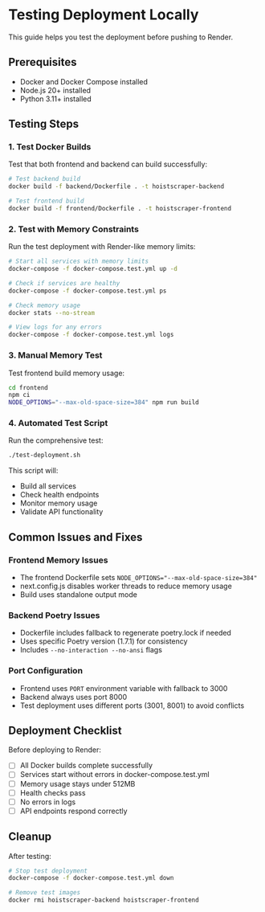 # Testing Deployment Locally

This guide helps you test the deployment before pushing to Render.

## Prerequisites

- Docker and Docker Compose installed
- Node.js 20+ installed
- Python 3.11+ installed

## Testing Steps

### 1. Test Docker Builds

Test that both frontend and backend can build successfully:

```bash
# Test backend build
docker build -f backend/Dockerfile . -t hoistscraper-backend

# Test frontend build  
docker build -f frontend/Dockerfile . -t hoistscraper-frontend
```

### 2. Test with Memory Constraints

Run the test deployment with Render-like memory limits:

```bash
# Start all services with memory limits
docker-compose -f docker-compose.test.yml up -d

# Check if services are healthy
docker-compose -f docker-compose.test.yml ps

# Check memory usage
docker stats --no-stream

# View logs for any errors
docker-compose -f docker-compose.test.yml logs
```

### 3. Manual Memory Test

Test frontend build memory usage:

```bash
cd frontend
npm ci
NODE_OPTIONS="--max-old-space-size=384" npm run build
```

### 4. Automated Test Script

Run the comprehensive test:

```bash
./test-deployment.sh
```

This script will:
- Build all services
- Check health endpoints
- Monitor memory usage
- Validate API functionality

## Common Issues and Fixes

### Frontend Memory Issues
- The frontend Dockerfile sets `NODE_OPTIONS="--max-old-space-size=384"`
- next.config.js disables worker threads to reduce memory usage
- Build uses standalone output mode

### Backend Poetry Issues
- Dockerfile includes fallback to regenerate poetry.lock if needed
- Uses specific Poetry version (1.7.1) for consistency
- Includes `--no-interaction --no-ansi` flags

### Port Configuration
- Frontend uses `PORT` environment variable with fallback to 3000
- Backend always uses port 8000
- Test deployment uses different ports (3001, 8001) to avoid conflicts

## Deployment Checklist

Before deploying to Render:

- [ ] All Docker builds complete successfully
- [ ] Services start without errors in docker-compose.test.yml
- [ ] Memory usage stays under 512MB
- [ ] Health checks pass
- [ ] No errors in logs
- [ ] API endpoints respond correctly

## Cleanup

After testing:

```bash
# Stop test deployment
docker-compose -f docker-compose.test.yml down

# Remove test images
docker rmi hoistscraper-backend hoistscraper-frontend
```